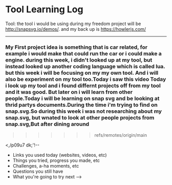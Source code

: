 # Tool Learning Log

Tool: the tool i would be using during my freedom project will be  http://snapsvg.io/demos/. and my back up is https://howlerjs.com/



---

### My First project idea is something that is car related, for example i would make that could run the car or i could make a engine. during this week, i didn't looked up at my tool, but instead looked up another coding language which is called lua. but this week i will be focusing on my my own tool. And i will also be experiment on my tool too.Today i saw this video Today i look up my tool and i found differnt projects off from my tool and it was good. But later on i will learn from other people.Today i will be learning on snap svg and be looking at thrid partys documents.During the time i'm trying to find on snap.svg.So during this week i was not researching about my snap.svg, but wnated to look at other people projects from snap.svg,But after dining around 



>>>>>>> refs/remotes/origin/main

<,/p09u7        dk;'!--
* Links you used today (websites, videos, etc)
* Things you tried, progress you made, etc
* Challenges, a-ha moments, etc
* Questions you still have
* What you're going to try next
-->